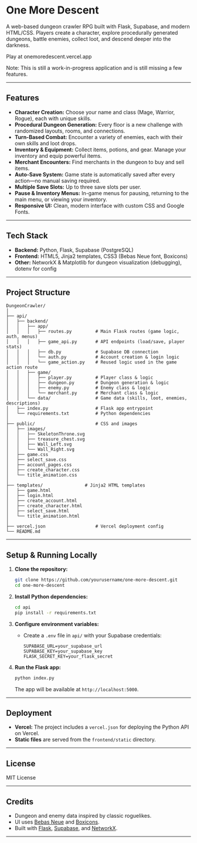 # One More Descent

A web-based dungeon crawler RPG built with Flask, Supabase, and modern HTML/CSS. Players create a character, explore procedurally generated dungeons, battle enemies, collect loot, and descend deeper into the darkness.   
  
Play at onemoredescent.vercel.app     
  
Note: This is still a work-in-progress application and is still missing a few features.

---

## Features

- **Character Creation:** Choose your name and class (Mage, Warrior, Rogue), each with unique skills.
- **Procedural Dungeon Generation:** Every floor is a new challenge with randomized layouts, rooms, and connections.
- **Turn-Based Combat:** Encounter a variety of enemies, each with their own skills and loot drops.
- **Inventory & Equipment:** Collect items, potions, and gear. Manage your inventory and equip powerful items.
- **Merchant Encounters:** Find merchants in the dungeon to buy and sell items.
- **Auto-Save System:** Game state is automatically saved after every action—no manual saving required.
- **Multiple Save Slots:** Up to three save slots per user.
- **Pause & Inventory Menus:** In-game menus for pausing, returning to the main menu, or viewing your inventory.
- **Responsive UI:** Clean, modern interface with custom CSS and Google Fonts.

---

## Tech Stack

- **Backend:** Python, Flask, Supabase (PostgreSQL)
- **Frontend:** HTML5, Jinja2 templates, CSS3 (Bebas Neue font, Boxicons)
- **Other:** NetworkX & Matplotlib for dungeon visualization (debugging), dotenv for config

---

## Project Structure

```
DungeonCrawler/
│
├── api/
│   ├── backend/
│   │   ├── app/
│   │   │   ├── routes.py         # Main Flask routes (game logic, auth, menus)
│   │   │   ├── game_api.py       # API endpoints (load/save, player stats)
│   │   │   ├── db.py             # Supabase DB connection
│   │   │   └── auth.py           # Account creation & login logic
│   │   │   └── game_action.py    # Reused logic used in the game action route
│   │   ├── game/
│   │   │   ├── player.py         # Player class & logic
│   │   │   ├── dungeon.py        # Dungeon generation & logic
│   │   │   ├── enemy.py          # Enemy class & logic
│   │   │   └── merchant.py       # Merchant class & logic
│   │   └── data/                 # Game data (skills, loot, enemies, descriptions)
│   ├── index.py                  # Flask app entrypoint
│   └── requirements.txt          # Python dependencies
│
├── public/                       # CSS and images
│   ├── images/                
│   │   ├── SkeletonThrone.svg
│   │   ├── treasure_chest.svg
│   │   ├── Wall_Left.svg
│   │   └── Wall_Right.svg
│   ├── game.css
│   ├── select_save.css
│   ├── account_pages.css
│   ├── create_character.css
│   └── title_animation.css
│   
├── templates/                # Jinja2 HTML templates
│   ├── game.html
│   ├── login.html
│   ├── create_account.html
│   ├── create_character.html
│   ├── select_save.html
│   └── title_animation.html
│
├── vercel.json                   # Vercel deployment config
└── README.md
```

---

## Setup & Running Locally

1. **Clone the repository:**
    ```sh
    git clone https://github.com/yourusername/one-more-descent.git
    cd one-more-descent
    ```

2. **Install Python dependencies:**
    ```sh
    cd api
    pip install -r requirements.txt
    ```

3. **Configure environment variables:**
    - Create a `.env` file in `api/` with your Supabase credentials:
      ```
      SUPABASE_URL=your_supabase_url
      SUPABASE_KEY=your_supabase_key
      FLASK_SECRET_KEY=your_flask_secret
      ```

4. **Run the Flask app:**
    ```sh
    python index.py
    ```
    The app will be available at `http://localhost:5000`.

---

## Deployment

- **Vercel:** The project includes a `vercel.json` for deploying the Python API on Vercel.
- **Static files** are served from the `frontend/static` directory.

---

## License

MIT License

---

## Credits

- Dungeon and enemy data inspired by classic roguelikes.
- UI uses [Bebas Neue](https://fonts.google.com/specimen/Bebas+Neue) and [Boxicons](https://boxicons.com/).
- Built with [Flask](https://flask.palletsprojects.com/), [Supabase](https://supabase.com/), and [NetworkX](https://networkx.org/).

---

